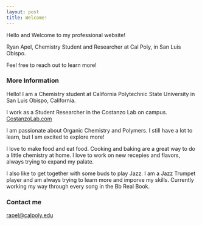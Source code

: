 ```yaml
---
layout: post
title: Welcome!
---
```

Hello and Welcome to my professional website! 

Ryan Apel,
Chemistry Student and Researcher at Cal Poly, in San Luis Obispo.

Feel free to reach out to learn more!


### More Information

Hello! I am a Chemistry student at California Polytechnic State University in San Luis Obispo, California.

I work as a Student Researcher in the Costanzo Lab on campus. [CostanzoLab.com](https://costanzolab.com/)

I am passionate about Organic Chemistry and Polymers. I still have a lot to learn, but I am excited to explore more!

I love to make food and eat food. Cooking and baking are a great way to do a little chemistry at home. I love to work on new recepies and flavors, always trying to expand my palate.

I also like to get together with some buds to play Jazz. I am a Jazz Trumpet player and am always trying to learn more and imporve my skills. Currently working my way through every song in the Bb Real Book.

### Contact me

[rapel@calpoly.edu](mailto:rapel@calpoly.edu)
